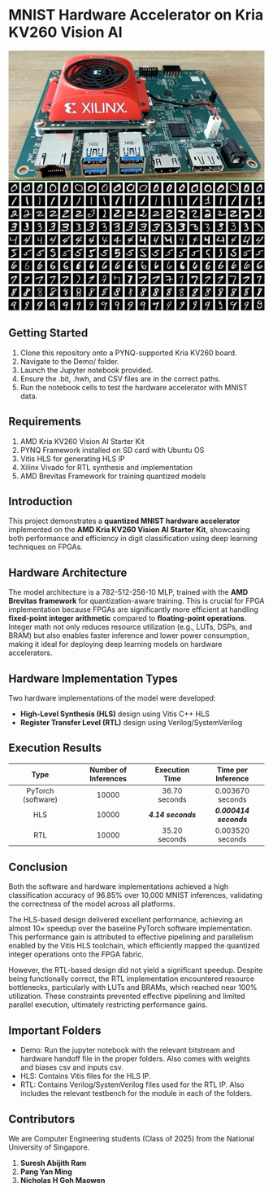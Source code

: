 # MNIST Hardware Accelerator on Kria KV260 Vision AI 
![](https://github.com/TopGun2001/MNIST-Hardware-Accelerator/blob/main/Images/KriaKV260.jpg)
![](https://github.com/TopGun2001/MNIST-Hardware-Accelerator/blob/main/Images/MNIST.png)

## Getting Started
1. Clone this repository onto a PYNQ-supported Kria KV260 board.
2. Navigate to the Demo/ folder.
3. Launch the Jupyter notebook provided.
4. Ensure the .bit, .hwh, and CSV files are in the correct paths.
5. Run the notebook cells to test the hardware accelerator with MNIST data.

## Requirements
1. AMD Kria KV260 Vision AI Starter Kit
2. PYNQ Framework installed on SD card with Ubuntu OS
3. Vitis HLS for generating HLS IP
4. Xilinx Vivado for RTL synthesis and implementation
5. AMD Brevitas Framework for training quantized models

## Introduction
This project demonstrates a __quantized MNIST hardware accelerator__ implemented on the __AMD Kria KV260 Vision AI Starter Kit__, showcasing both performance and efficiency in digit classification using deep learning techniques on FPGAs. 

## Hardware Architecture
The model architecture is a 782-512-256-10 MLP, trained with the __AMD Brevitas framework__ for quantization-aware training. This is crucial for FPGA implementation because FPGAs are significantly more efficient at handling __fixed-point integer arithmetic__ compared to __floating-point operations__. Integer math not only reduces resource utilization (e.g., LUTs, DSPs, and BRAM) but also enables faster inference and lower power consumption, making it ideal for deploying deep learning models on hardware accelerators.

## Hardware Implementation Types
Two hardware implementations of the model were developed:
- __High-Level Synthesis (HLS)__ design using Vitis C++ HLS
- __Register Transfer Level (RTL)__ design using Verilog/SystemVerilog

## Execution Results
| Type  | Number of Inferences | Execution Time | Time per Inference |
| :---: | :---: | :---: | :---: |
| PyTorch (software) | 10000 | 36.70 seconds | 0.003670 seconds |
| HLS | 10000 | __*4.14 seconds*__ | __*0.000414 seconds*__ |
| RTL | 10000 | 35.20 seconds | 0.003520 seconds |


## Conclusion
Both the software and hardware implementations achieved a high classification accuracy of 96.85% over 10,000 MNIST inferences, validating the correctness of the model across all platforms.

The HLS-based design delivered excellent performance, achieving an almost 10× speedup over the baseline PyTorch software implementation. This performance gain is attributed to effective pipelining and parallelism enabled by the Vitis HLS toolchain, which efficiently mapped the quantized integer operations onto the FPGA fabric.

However, the RTL-based design did not yield a significant speedup. Despite being functionally correct, the RTL implementation encountered resource bottlenecks, particularly with LUTs and BRAMs, which reached near 100% utilization. These constraints prevented effective pipelining and limited parallel execution, ultimately restricting performance gains.

## Important Folders
- Demo: Run the jupyter notebook with the relevant bitstream and hardware handoff file in the proper folders. Also comes with weights and biases csv and inputs csv.
- HLS: Contains Vitis files for the HLS IP.
- RTL: Contains Verilog/SystemVerilog files used for the RTL IP. Also includes the relevant testbench for the module in each of the folders.

## Contributors
We are Computer Engineering students (Class of 2025) from the National University of Singapore.

1. __Suresh Abijith Ram__
2. __Pang Yan Ming__
3. __Nicholas H Goh Maowen__


